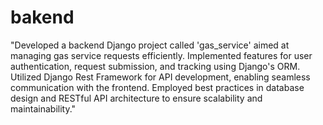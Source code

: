 # bakend
"Developed a backend Django project called 'gas_service' aimed at managing gas service requests efficiently. Implemented features for user authentication, request submission, and tracking using Django's ORM. Utilized Django Rest Framework for API development, enabling seamless communication with the frontend. Employed best practices in database design and RESTful API architecture to ensure scalability and maintainability."




